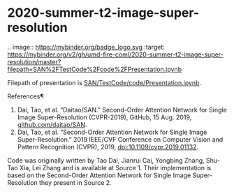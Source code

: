 # 2020-summer-t2-image-super-resolution
.. image:: https://mybinder.org/badge_logo.svg
 :target: https://mybinder.org/v2/gh/umd-fire-coml/2020-summer-t2-image-super-resolution/master?filepath=SAN%2FTestCode%2Fcode%2FPresentation.ipynb

Filepath of presentation is [SAN/TestCode/code/Presentation.ipynb](https://github.com/umd-fire-coml/2020-summer-t2-image-super-resolution/blob/master/SAN/TestCode/code/Presentation.ipynb).

References¶
1. Dai, Tao, et al. “Daitao/SAN.” Second-Order Attention Network for Single Image Super-Resolution (CVPR-2019), GitHub, 15 Aug. 2019, [github.com/daitao/SAN](https://github.com/daitao/SAN).
2. Dai, Tao, et al. “Second-Order Attention Network for Single Image Super-Resolution.” 2019 IEEE/CVF Conference on Computer Vision and Pattern Recognition (CVPR), 2019, [doi:10.1109/cvpr.2019.01132](http://openaccess.thecvf.com/content_CVPR_2019/html/Dai_Second-Order_Attention_Network_for_Single_Image_Super-Resolution_CVPR_2019_paper.html).

Code was originally written by Tao Dai, Jianrui Cai, Yongbing Zhang, Shu-Tao Xia, Lei Zhang and is available at Source 1.
Their implementation is based on the Second-Order Attention Network for Single Image Super-Resolution they present in Source 2.
